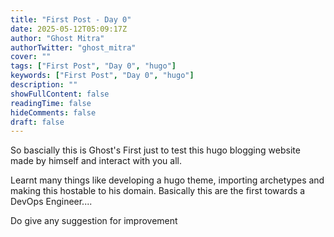 ```yaml
---
title: "First Post - Day 0"
date: 2025-05-12T05:09:17Z
author: "Ghost Mitra"
authorTwitter: "ghost_mitra"
cover: ""
tags: ["First Post", "Day 0", "hugo"]
keywords: ["First Post", "Day 0", "hugo"]
description: ""
showFullContent: false
readingTime: false
hideComments: false
draft: false
---
```


So bascially this is Ghost's First just to test this hugo blogging website made by himself and interact with you all.

Learnt many things like developing a hugo theme, importing archetypes and making this hostable to his domain. Basically this are the first towards a DevOps Engineer....

Do give any suggestion for improvement
